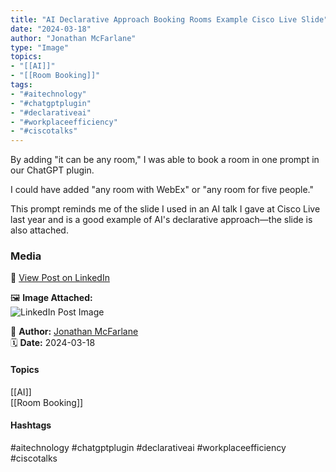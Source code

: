 ```yaml
---
title: "AI Declarative Approach Booking Rooms Example Cisco Live Slide"  
date: "2024-03-18"  
author: "Jonathan McFarlane"  
type: "Image"  
topics:  
- "[[AI]]"  
- "[[Room Booking]]"    
tags:  
- "#aitechnology"  
- "#chatgptplugin"  
- "#declarativeai"  
- "#workplaceefficiency"  
- "#ciscotalks"  
---
```

By adding "it can be any room," I was able to book a room in one prompt in our ChatGPT plugin.

I could have added "any room with WebEx" or "any room for five people."

This prompt reminds me of the slide I used in an AI talk I gave at Cisco Live last year and is a good example of AI's declarative approach—the slide is also attached.

### Media

🔗 [View Post on LinkedIn](https://www.linkedin.com/feed/update/urn:li:activity:7175640694085070848)  
  
🖼 **Image Attached:**  
![LinkedIn Post Image](https://media.licdn.com/dms/image/v2/D5622AQHMPJgDZcR5Gg/feedshare-shrink_800/feedshare-shrink_800/0/1710806057021?e=1744848000&v=beta&t=nYd0Gw50eyQjpa-mG72JNblECTEdZwEQteJnaOGv3as)  
  
👤 **Author:** [Jonathan McFarlane](https://www.linkedin.com/in/jonathanmcfarlane/)  
🗓️ **Date:** 2024-03-18

#### Topics

[[AI]]  
[[Room Booking]]  

#### Hashtags

#aitechnology #chatgptplugin #declarativeai #workplaceefficiency #ciscotalks